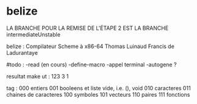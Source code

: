 # belize
LA BRANCHE POUR LA REMISE DE L'ÉTAPE 2 EST LA BRANCHE intermediateUnstable

belize : Compilateur Scheme à x86-64
Thomas Luinaud
Francis de Ladurantaye

#todo :
-read (en cours)
-define-macro
-appel terminal
-autogene ?

resultat make ut :
123 3 1


tag :
000 entiers
001 booleens et liste vide, i.e. (), void
010 caracteres
011 chaines de caracteres
100 symboles
101 vecteurs
110 paires
111 fonctions